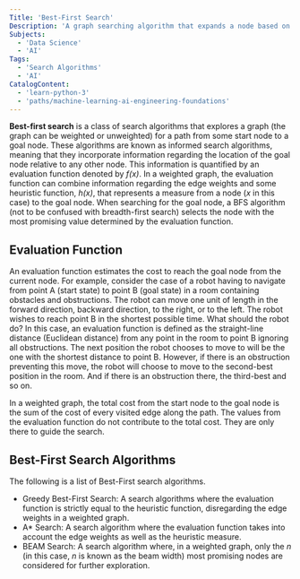 ```yaml
---
Title: 'Best-First Search'
Description: 'A graph searching algorithm that expands a node based on an evaluation function.'
Subjects:
  - 'Data Science'
  - 'AI'
Tags:
  - 'Search Algorithms'
  - 'AI'
CatalogContent:
  - 'learn-python-3'
  - 'paths/machine-learning-ai-engineering-foundations'
---
```


**Best-first search** is a class of search algorithms that explores a graph (the graph can be weighted or unweighted) for a path from some start node to a goal node. These algorithms are known as informed search algorithms, meaning that they incorporate information regarding the location of the goal node relative to any other node. This information is quantified by an evaluation function denoted by _f(x)_. In a weighted graph, the evaluation function can combine information regarding the edge weights and some heuristic function, _h(x)_, that represents a measure from a node (_x_ in this case) to the goal node. When searching for the goal node, a BFS algorithm (not to be confused with breadth-first search) selects the node with the most promising value determined by the evaluation function.

## Evaluation Function

An evaluation function estimates the cost to reach the goal node from the current node. For example, consider the case of a robot having to navigate from point A (start state) to point B (goal state) in a room containing obstacles and obstructions. The robot can move one unit of length in the forward direction, backward direction, to the right, or to the left. The robot wishes to reach point B in the shortest possible time. What should the robot do? In this case, an evaluation function is defined as the straight-line distance (Euclidean distance) from any point in the room to point B ignoring all obstructions. The next position the robot chooses to move to will be the one with the shortest distance to point B. However, if there is an obstruction preventing this move, the robot will choose to move to the second-best position in the room. And if there is an obstruction there, the third-best and so on.

In a weighted graph, the total cost from the start node to the goal node is the sum of the cost of every visited edge along the path. The values from the evaluation function do not contribute to the total cost. They are only there to guide the search.

## Best-First Search Algorithms

The following is a list of Best-First search algorithms.

- Greedy Best-First Search: A search algorithms where the evaluation function is strictly equal to the heuristic function, disregarding the edge weights in a weighted graph.
- A* Search: A search algorithm where the evaluation function takes into account the edge weights as well as the heuristic measure.
- BEAM Search: A search algorithm where, in a weighted graph, only the _n_ (in this case, _n_ is known as the beam width) most promising nodes are considered for further exploration.